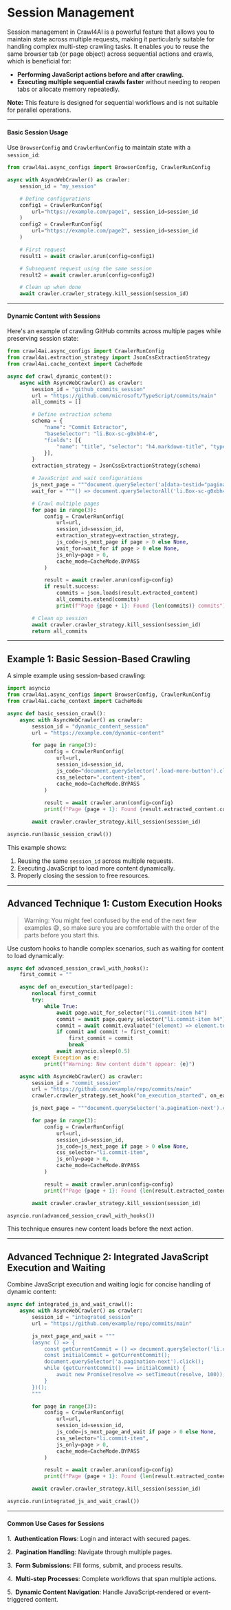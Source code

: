 # Session Management

Session management in Crawl4AI is a powerful feature that allows you to maintain state across multiple requests, making it particularly suitable for handling complex multi-step crawling tasks. It enables you to reuse the same browser tab (or page object) across sequential actions and crawls, which is beneficial for:

- **Performing JavaScript actions before and after crawling.**
- **Executing multiple sequential crawls faster** without needing to reopen tabs or allocate memory repeatedly.

**Note:** This feature is designed for sequential workflows and is not suitable for parallel operations.

---

#### Basic Session Usage

Use `BrowserConfig` and `CrawlerRunConfig` to maintain state with a `session_id`:

```python
from crawl4ai.async_configs import BrowserConfig, CrawlerRunConfig

async with AsyncWebCrawler() as crawler:
    session_id = "my_session"

    # Define configurations
    config1 = CrawlerRunConfig(
        url="https://example.com/page1", session_id=session_id
    )
    config2 = CrawlerRunConfig(
        url="https://example.com/page2", session_id=session_id
    )

    # First request
    result1 = await crawler.arun(config=config1)

    # Subsequent request using the same session
    result2 = await crawler.arun(config=config2)

    # Clean up when done
    await crawler.crawler_strategy.kill_session(session_id)
```

---

#### Dynamic Content with Sessions

Here's an example of crawling GitHub commits across multiple pages while preserving session state:

```python
from crawl4ai.async_configs import CrawlerRunConfig
from crawl4ai.extraction_strategy import JsonCssExtractionStrategy
from crawl4ai.cache_context import CacheMode

async def crawl_dynamic_content():
    async with AsyncWebCrawler() as crawler:
        session_id = "github_commits_session"
        url = "https://github.com/microsoft/TypeScript/commits/main"
        all_commits = []

        # Define extraction schema
        schema = {
            "name": "Commit Extractor",
            "baseSelector": "li.Box-sc-g0xbh4-0",
            "fields": [{
                "name": "title", "selector": "h4.markdown-title", "type": "text"
            }],
        }
        extraction_strategy = JsonCssExtractionStrategy(schema)

        # JavaScript and wait configurations
        js_next_page = """document.querySelector('a[data-testid="pagination-next-button"]').click();"""
        wait_for = """() => document.querySelectorAll('li.Box-sc-g0xbh4-0').length > 0"""

        # Crawl multiple pages
        for page in range(3):
            config = CrawlerRunConfig(
                url=url,
                session_id=session_id,
                extraction_strategy=extraction_strategy,
                js_code=js_next_page if page > 0 else None,
                wait_for=wait_for if page > 0 else None,
                js_only=page > 0,
                cache_mode=CacheMode.BYPASS
            )

            result = await crawler.arun(config=config)
            if result.success:
                commits = json.loads(result.extracted_content)
                all_commits.extend(commits)
                print(f"Page {page + 1}: Found {len(commits)} commits")

        # Clean up session
        await crawler.crawler_strategy.kill_session(session_id)
        return all_commits
```

---

## Example 1: Basic Session-Based Crawling

A simple example using session-based crawling:

```python
import asyncio
from crawl4ai.async_configs import BrowserConfig, CrawlerRunConfig
from crawl4ai.cache_context import CacheMode

async def basic_session_crawl():
    async with AsyncWebCrawler() as crawler:
        session_id = "dynamic_content_session"
        url = "https://example.com/dynamic-content"

        for page in range(3):
            config = CrawlerRunConfig(
                url=url,
                session_id=session_id,
                js_code="document.querySelector('.load-more-button').click();" if page > 0 else None,
                css_selector=".content-item",
                cache_mode=CacheMode.BYPASS
            )
            
            result = await crawler.arun(config=config)
            print(f"Page {page + 1}: Found {result.extracted_content.count('.content-item')} items")

        await crawler.crawler_strategy.kill_session(session_id)

asyncio.run(basic_session_crawl())
```

This example shows:
1. Reusing the same `session_id` across multiple requests.
2. Executing JavaScript to load more content dynamically.
3. Properly closing the session to free resources.

---

## Advanced Technique 1: Custom Execution Hooks

> Warning: You might feel confused by the end of the next few examples 😅, so make sure you are comfortable with the order of the parts before you start this.

Use custom hooks to handle complex scenarios, such as waiting for content to load dynamically:

```python
async def advanced_session_crawl_with_hooks():
    first_commit = ""

    async def on_execution_started(page):
        nonlocal first_commit
        try:
            while True:
                await page.wait_for_selector("li.commit-item h4")
                commit = await page.query_selector("li.commit-item h4")
                commit = await commit.evaluate("(element) => element.textContent").strip()
                if commit and commit != first_commit:
                    first_commit = commit
                    break
                await asyncio.sleep(0.5)
        except Exception as e:
            print(f"Warning: New content didn't appear: {e}")

    async with AsyncWebCrawler() as crawler:
        session_id = "commit_session"
        url = "https://github.com/example/repo/commits/main"
        crawler.crawler_strategy.set_hook("on_execution_started", on_execution_started)

        js_next_page = """document.querySelector('a.pagination-next').click();"""

        for page in range(3):
            config = CrawlerRunConfig(
                url=url,
                session_id=session_id,
                js_code=js_next_page if page > 0 else None,
                css_selector="li.commit-item",
                js_only=page > 0,
                cache_mode=CacheMode.BYPASS
            )

            result = await crawler.arun(config=config)
            print(f"Page {page + 1}: Found {len(result.extracted_content)} commits")

        await crawler.crawler_strategy.kill_session(session_id)

asyncio.run(advanced_session_crawl_with_hooks())
```

This technique ensures new content loads before the next action.

---

## Advanced Technique 2: Integrated JavaScript Execution and Waiting

Combine JavaScript execution and waiting logic for concise handling of dynamic content:

```python
async def integrated_js_and_wait_crawl():
    async with AsyncWebCrawler() as crawler:
        session_id = "integrated_session"
        url = "https://github.com/example/repo/commits/main"

        js_next_page_and_wait = """
        (async () => {
            const getCurrentCommit = () => document.querySelector('li.commit-item h4').textContent.trim();
            const initialCommit = getCurrentCommit();
            document.querySelector('a.pagination-next').click();
            while (getCurrentCommit() === initialCommit) {
                await new Promise(resolve => setTimeout(resolve, 100));
            }
        })();
        """

        for page in range(3):
            config = CrawlerRunConfig(
                url=url,
                session_id=session_id,
                js_code=js_next_page_and_wait if page > 0 else None,
                css_selector="li.commit-item",
                js_only=page > 0,
                cache_mode=CacheMode.BYPASS
            )

            result = await crawler.arun(config=config)
            print(f"Page {page + 1}: Found {len(result.extracted_content)} commits")

        await crawler.crawler_strategy.kill_session(session_id)

asyncio.run(integrated_js_and_wait_crawl())
```

---

#### Common Use Cases for Sessions

1. **Authentication Flows**: Login and interact with secured pages.

2. **Pagination Handling**: Navigate through multiple pages.

3. **Form Submissions**: Fill forms, submit, and process results.

4. **Multi-step Processes**: Complete workflows that span multiple actions.

5. **Dynamic Content Navigation**: Handle JavaScript-rendered or event-triggered content.
